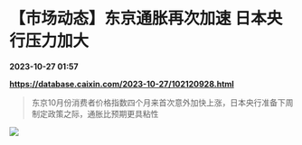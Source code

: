 # 【市场动态】东京通胀再次加速 日本央行压力加大

**2023-10-27 01:57**

**https://database.caixin.com/2023-10-27/102120928.html**

> 东京10月份消费者价格指数四个月来首次意外加快上涨，日本央行准备下周制定政策之际，通胀比预期更具粘性

  

[![](https://img.caixin.com/2023-09-20/169517562664116_840_560.jpg)](https://img.caixin.com//2023-09-20/169517562664116_480_320.jpg)